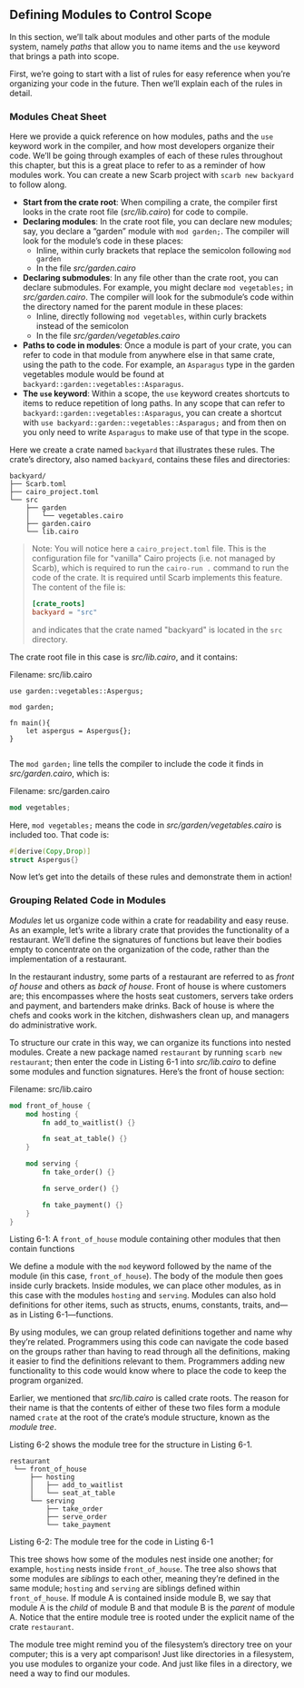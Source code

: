 ## Defining Modules to Control Scope

In this section, we’ll talk about modules and other parts of the module system,
namely _paths_ that allow you to name items and the `use` keyword that brings a
path into scope.

First, we’re going to start with a list of rules for easy reference when you’re
organizing your code in the future. Then we’ll explain each of the rules in
detail.

### Modules Cheat Sheet

Here we provide a quick reference on how modules, paths and the `use` keyword
work in the compiler, and how most developers organize their
code. We’ll be going through examples of each of these rules throughout this
chapter, but this is a great place to refer to as a reminder of how modules
work. You can create a new Scarb project with `scarb new backyard` to follow along.

- **Start from the crate root**: When compiling a crate, the compiler first
  looks in the crate root file (_src/lib.cairo_) for code to compile.
- **Declaring modules**: In the crate root file, you can declare new modules;
  say, you declare a “garden” module with `mod garden;`. The compiler will look
  for the module’s code in these places:
  - Inline, within curly brackets that replace the semicolon following `mod
garden`
  - In the file _src/garden.cairo_
- **Declaring submodules**: In any file other than the crate root, you can
  declare submodules. For example, you might declare `mod vegetables;` in
  _src/garden.cairo_. The compiler will look for the submodule’s code within the
  directory named for the parent module in these places:
  - Inline, directly following `mod vegetables`, within curly brackets instead
    of the semicolon
  - In the file _src/garden/vegetables.cairo_
- **Paths to code in modules**: Once a module is part of your crate, you can
  refer to code in that module from anywhere else in that same crate, using the path
  to the code. For example, an `Asparagus` type in the garden vegetables module would be found at
  `backyard::garden::vegetables::Asparagus`.
- **The `use` keyword**: Within a scope, the `use` keyword creates shortcuts to
  items to reduce repetition of long paths. In any scope that can refer to
  `backyard::garden::vegetables::Asparagus`, you can create a shortcut with
  `use backyard::garden::vegetables::Asparagus;` and from then on you only need to
  write `Asparagus` to make use of that type in the scope.

Here we create a crate named `backyard` that illustrates these rules. The
crate’s directory, also named `backyard`, contains these files and directories:

```text
backyard/
├── Scarb.toml
├── cairo_project.toml
└── src
    ├── garden
    │   └── vegetables.cairo
    ├── garden.cairo
    └── lib.cairo
```

> Note: You will notice here a `cairo_project.toml` file.
> This is the configuration file for "vanilla" Cairo projects (i.e. not managed by Scarb),
> which is required to run the `cairo-run .` command to run the code of the crate.
> It is required until Scarb implements this feature. The content of the file is:
>
> ```toml
> [crate_roots]
> backyard = "src"
> ```
>
> and indicates that the crate named "backyard" is located in the `src` directory.

The crate root file in this case is _src/lib.cairo_, and it contains:

<span class="filename">Filename: src/lib.cairo</span>

```
use garden::vegetables::Aspergus;

mod garden;

fn main(){
    let aspergus = Aspergus{};
}


```

The `mod garden;` line tells the compiler to include the code it finds in _src/garden.cairo_, which is:

<span class="filename">Filename: src/garden.cairo</span>

```rust
mod vegetables;
```

Here, `mod vegetables;` means the code in _src/garden/vegetables.cairo_ is
included too. That code is:

```rust
#[derive(Copy,Drop)]
struct Aspergus{}
```

Now let’s get into the details of these rules and demonstrate them in action!

### Grouping Related Code in Modules

_Modules_ let us organize code within a crate for readability and easy reuse.
As an example, let’s write a library crate that provides the functionality of a
restaurant. We’ll define the signatures of functions but leave their bodies
empty to concentrate on the organization of the code, rather than the
implementation of a restaurant.

In the restaurant industry, some parts of a restaurant are referred to as
_front of house_ and others as _back of house_. Front of house is where
customers are; this encompasses where the hosts seat customers, servers take
orders and payment, and bartenders make drinks. Back of house is where the
chefs and cooks work in the kitchen, dishwashers clean up, and managers do
administrative work.

To structure our crate in this way, we can organize its functions into nested
modules. Create a new package named `restaurant` by running `scarb new restaurant`; then enter the code in Listing 6-1 into _src/lib.cairo_ to
define some modules and function signatures. Here’s the front of house section:

<span class="filename">Filename: src/lib.cairo</span>

```rust
mod front_of_house {
    mod hosting {
        fn add_to_waitlist() {}

        fn seat_at_table() {}
    }

    mod serving {
        fn take_order() {}

        fn serve_order() {}

        fn take_payment() {}
    }
}
```

<span class="caption">Listing 6-1: A `front_of_house` module containing other
modules that then contain functions</span>

We define a module with the `mod` keyword followed by the name of the module
(in this case, `front_of_house`). The body of the module then goes inside curly
brackets. Inside modules, we can place other modules, as in this case with the
modules `hosting` and `serving`. Modules can also hold definitions for other
items, such as structs, enums, constants, traits, and—as in Listing
6-1—functions.

By using modules, we can group related definitions together and name why
they’re related. Programmers using this code can navigate the code based on the
groups rather than having to read through all the definitions, making it easier
to find the definitions relevant to them. Programmers adding new functionality
to this code would know where to place the code to keep the program organized.

Earlier, we mentioned that _src/lib.cairo_ is called crate
roots. The reason for their name is that the contents of either of these two
files form a module named `crate` at the root of the crate’s module structure,
known as the _module tree_.

Listing 6-2 shows the module tree for the structure in Listing 6-1.

```text
restaurant
 └── front_of_house
     ├── hosting
     │   ├── add_to_waitlist
     │   └── seat_at_table
     └── serving
         ├── take_order
         ├── serve_order
         └── take_payment
```

<span class="caption">Listing 6-2: The module tree for the code in Listing
6-1</span>

This tree shows how some of the modules nest inside one another; for example,
`hosting` nests inside `front_of_house`. The tree also shows that some modules
are _siblings_ to each other, meaning they’re defined in the same module;
`hosting` and `serving` are siblings defined within `front_of_house`. If module
A is contained inside module B, we say that module A is the _child_ of module B
and that module B is the _parent_ of module A. Notice that the entire module
tree is rooted under the explicit name of the crate `restaurant`.

The module tree might remind you of the filesystem’s directory tree on your
computer; this is a very apt comparison! Just like directories in a filesystem,
you use modules to organize your code. And just like files in a directory, we
need a way to find our modules.
